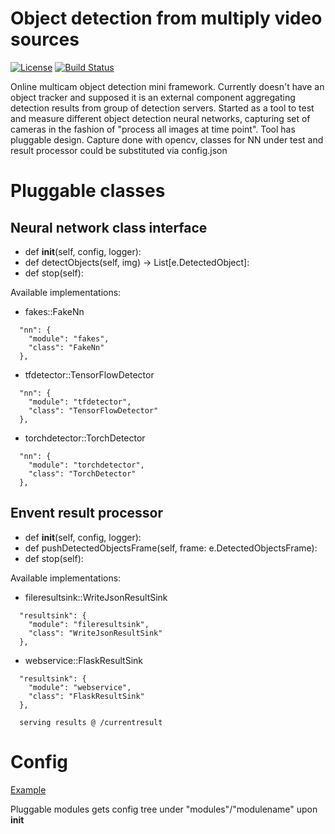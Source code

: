 # Object detection from multiply video sources

[![License](http://img.shields.io/badge/license-mit-blue.svg?style=flat-square)](https://raw.githubusercontent.com/json-iterator/go/master/LICENSE)
[![Build Status](https://travis-ci.org/gvaduha/multicam-objectdetection-nn.svg?branch=master)](https://travis-ci.org/gvaduha/multicam-objectdetection-nn)

Online multicam object detection mini framework. Currently doesn't have an object tracker and supposed it is an external component aggregating detection results from group of detection servers. Started as a tool to test and measure different object detection neural networks, capturing set of cameras in the fashion of "process all images at time point".
Tool has pluggable design. Capture done with opencv, classes for NN under test and result processor could be substituted via config.json 

# Pluggable classes
## Neural network class interface
* def __init__(self, config, logger):
* def detectObjects(self, img) -> List[e.DetectedObject]:
* def stop(self):

Available implementations:
* fakes::FakeNn
```
  "nn": {
    "module": "fakes",
    "class": "FakeNn"
  },
```

* tfdetector::TensorFlowDetector
```
  "nn": {
    "module": "tfdetector",
    "class": "TensorFlowDetector"
  },
```

* torchdetector::TorchDetector
```
  "nn": {
    "module": "torchdetector",
    "class": "TorchDetector"
  },
```

## Envent result processor
* def __init__(self, config, logger):
* def pushDetectedObjectsFrame(self, frame: e.DetectedObjectsFrame):
* def stop(self):

Available implementations:
* fileresultsink::WriteJsonResultSink
```
  "resultsink": {
    "module": "fileresultsink",
    "class": "WriteJsonResultSink"
  },
```

* webservice::FlaskResultSink
```
  "resultsink": {
    "module": "webservice",
    "class": "FlaskResultSink"
  },

  serving results @ /currentresult
```

# Config
[Example](config.json)

Pluggable modules gets config tree under "modules"/"modulename" upon __init__
